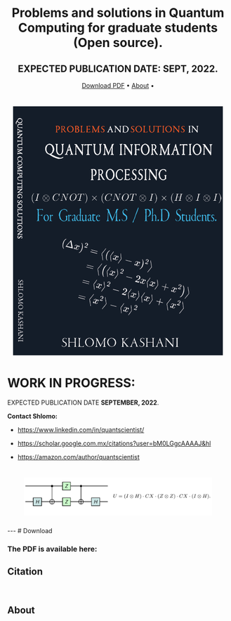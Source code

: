 
<h1 align="center"> Problems and solutions in Quantum Computing for graduate students (Open source).</h1>
<h2 align="center">EXPECTED PUBLICATION DATE: SEPT, 2022.</h2>


      
<p align="center">
 <a href="#download">Download PDF</a> •
  <a href="#about">About</a> •      
</p>

<h1 align="center">    
  <img src="https://github.com/BoltzmannEntropy/qc-book/blob/main/assets/book2.png" width="95%"></a>  
</h1>

# WORK IN PROGRESS: 

EXPECTED PUBLICATION DATE **SEPTEMBER, 2022**. 

**Contact Shlomo:**

* https://www.linkedin.com/in/quantscientist/

* https://scholar.google.com.mx/citations?user=bM0LGgcAAAAJ&hl

* https://amazon.com/author/quantscientist

<h1 align="center">    
  <img src="https://github.com/BoltzmannEntropy/qc-book/blob/main/assets/book3.png" width="85%"></a>  
</h1>
---
# Download 

### The PDF is available here: 

## Citation
```


```

## About
